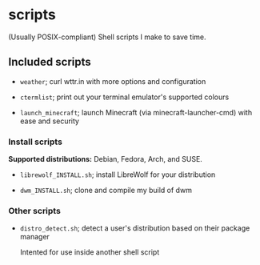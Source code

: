 # scripts

(Usually POSIX-compliant) Shell scripts I make to save time.

## Included scripts

* `weather`; curl wttr.in with more options and configuration

* `ctermlist`; print out your terminal emulator's supported colours

* `launch_minecraft`; launch Minecraft (via minecraft-launcher-cmd) with ease and security

### Install scripts

**Supported distributions:** Debian, Fedora, Arch, and SUSE.

* `librewolf_INSTALL.sh`; install LibreWolf for your distribution

* `dwm_INSTALL.sh`; clone and compile my build of dwm

### Other scripts

* `distro_detect.sh`; detect a user's distribution based on their package manager

    Intented for use inside another shell script
